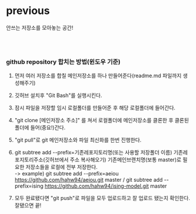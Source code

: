 # previous

안쓰는 저장소를 모아놓는 공간!

<br><br>

<h3> github repository 합치는 방법(윈도우 기준) </h3>

1. 먼저 여러 저장소를 합칠 메인저장소를 하나 만들어준다(readme.md 파일까지 생성해주기)

2. 깃허브 설치후 "Git Bash"를 실행시킨다.

3. 잠시 파일을 저장할 임시 로컬폴더를 만들어준 후 해당 로컬폴더에 들어간다.

4. "git clone [메인저장소 주소]" 를 쳐서 로컬폴더에 메인저장소를 클론한 후 클론된 폴더에 들어(중요!)간다.

5. "git pull"로 git 메인저장소와 파일 최신화를 한번 진행한다.

6. git subtree add --prefix=기존레포지토리명(또는 사용할 저장폴더 이름) 기존레포지토리주소(깃허브에서 주소 복사해오기) 기존메인브랜치명(보통 master)로 필요한 저장소들을 로컬에 전부 저장한다.
<br> -> example) git subtree add --prefix=aeiou https://github.com/hahw94/aeiou.git master / git subtree add --prefix=ising https://github.com/hahw94/ising-model.git master

7. 모두 완료됐다면 "git push"로 파일을 모두 업로드하고 잘 업로드 됐는지 확인한다. 잘됐으면 끝!
